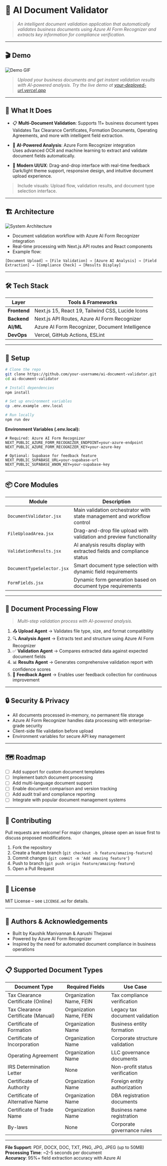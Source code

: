 # 🏢 AI Document Validator

> _An intelligent document validation application that automatically validates business documents using Azure AI Form Recognizer and extracts key information for compliance verification._

---

## 🎬 Demo

![Demo GIF](./demo.gif)

> _Upload your business documents and get instant validation results with AI-powered analysis. Try the live demo at [your-deployed-url.vercel.app](https://your-deployed-url.vercel.app)_

---

## 🎯 What It Does

- 📋 **Multi-Document Validation**: Supports 11+ business document types  
  Validates Tax Clearance Certificates, Formation Documents, Operating Agreements, and more with intelligent field extraction.

- 🤖 **AI-Powered Analysis**: Azure Form Recognizer integration  
  Uses advanced OCR and machine learning to extract and validate document fields automatically.

- 🎨 **Modern UI/UX**: Drag-and-drop interface with real-time feedback  
  Dark/light theme support, responsive design, and intuitive document upload experience.

> Include visuals: Upload flow, validation results, and document type selection interface.

---

## 🏗️ Architecture

![System Architecture](./architecture.png)

- Document validation workflow with Azure AI Form Recognizer integration
- Real-time processing with Next.js API routes and React components
- Example flow:

```
[Document Upload] → [File Validation] → [Azure AI Analysis] → [Field Extraction] → [Compliance Check] → [Results Display]
```

---

## 🛠️ Tech Stack

| Layer          | Tools & Frameworks                                      |
|----------------|---------------------------------------------------------|
| **Frontend**   | Next.js 15, React 19, Tailwind CSS, Lucide Icons       |
| **Backend**    | Next.js API Routes, Azure AI Form Recognizer            |
| **AI/ML**      | Azure AI Form Recognizer, Document Intelligence         |
| **DevOps**     | Vercel, GitHub Actions, ESLint                          |

---

## 🚀 Setup

```bash
# Clone the repo
git clone https://github.com/your-username/ai-document-validator.git
cd ai-document-validator

# Install dependencies
npm install

# Set up environment variables
cp .env.example .env.local

# Run locally
npm run dev
```

**Environment Variables (.env.local):**
```env
# Required: Azure AI Form Recognizer
NEXT_PUBLIC_AZURE_FORM_RECOGNIZER_ENDPOINT=your-azure-endpoint
NEXT_PUBLIC_AZURE_FORM_RECOGNIZER_KEY=your-azure-key

# Optional: Supabase for feedback feature
NEXT_PUBLIC_SUPABASE_URL=your-supabase-url
NEXT_PUBLIC_SUPABASE_ANON_KEY=your-supabase-key
```

---

## 📦 Core Modules

| Module                      | Description                                                                 |
|-----------------------------|-----------------------------------------------------------------------------|
| `DocumentValidator.jsx`     | Main validation orchestrator with state management and workflow control     |
| `FileUploadArea.jsx`        | Drag-and-drop file upload with validation and preview functionality        |
| `ValidationResults.jsx`     | AI analysis results display with extracted fields and compliance status    |
| `DocumentTypeSelector.jsx`  | Smart document type selection with dynamic field requirements               |
| `FormFields.jsx`            | Dynamic form generation based on document type requirements                 |

---

## 🔄 Document Processing Flow

> _Multi-step validation process with AI-powered analysis._

1. 📤 **Upload Agent** → Validates file type, size, and format compatibility  
2. 🔍 **Analysis Agent** → Extracts text and structure using Azure AI Form Recognizer  
3. ✅ **Validation Agent** → Compares extracted data against expected document fields  
4. 📊 **Results Agent** → Generates comprehensive validation report with confidence scores  
5. 💬 **Feedback Agent** → Enables user feedback collection for continuous improvement

---

## 🔒 Security & Privacy

- All documents processed in-memory, no permanent file storage
- Azure AI Form Recognizer handles data processing with enterprise-grade security
- Client-side file validation before upload
- Environment variables for secure API key management

---

## 🗺️ Roadmap

- [ ] Add support for custom document templates
- [ ] Implement batch document processing
- [ ] Add multi-language document support
- [ ] Enable document comparison and version tracking
- [ ] Add audit trail and compliance reporting
- [ ] Integrate with popular document management systems

---

## 🤝 Contributing

Pull requests are welcome! For major changes, please open an issue first to discuss proposed modifications.

1. Fork the repository
2. Create a feature branch (`git checkout -b feature/amazing-feature`)
3. Commit changes (`git commit -m 'Add amazing feature'`)
4. Push to branch (`git push origin feature/amazing-feature`)
5. Open a Pull Request

---

## 📄 License

MIT License – see `LICENSE.md` for details.

---

## 👥 Authors & Acknowledgements

- Built by Kaushik Manivannan & Aarushi Thejaswi
- Powered by Azure AI Form Recognizer  
- Inspired by the need for automated document compliance in business operations

---

## 📋 Supported Document Types

| Document Type | Required Fields | Use Case |
|---------------|----------------|----------|
| Tax Clearance Certificate (Online) | Organization Name, FEIN | Tax compliance verification |
| Tax Clearance Certificate (Manual) | Organization Name, FEIN | Legacy tax document validation |
| Certificate of Formation | Organization Name | Business entity formation |
| Certificate of Incorporation | Organization Name | Corporate structure validation |
| Operating Agreement | Organization Name | LLC governance documents |
| IRS Determination Letter | None | Non-profit status verification |
| Certificate of Authority | Organization Name | Foreign entity authorization |
| Certificate of Alternative Name | Organization Name | DBA registration documents |
| Certificate of Trade Name | Organization Name | Business name registration |
| By-laws | None | Corporate governance rules |

---

**File Support**: PDF, DOCX, DOC, TXT, PNG, JPG, JPEG (up to 50MB)  
**Processing Time**: ~2-5 seconds per document  
**Accuracy**: 95%+ field extraction accuracy with Azure AI